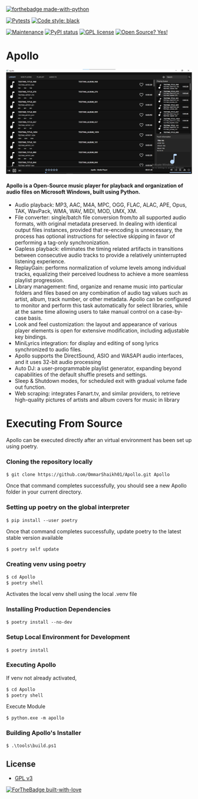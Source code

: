 [![forthebadge made-with-python](http://ForTheBadge.com/images/badges/made-with-python.svg)](https://www.python.org/)

[![Pytests](https://github.com/OmmarShaikh01/Apollo/actions/workflows/python-pytests.yml/badge.svg)](https://github.com/OmmarShaikh01/Apollo/actions/workflows/python-pytests.yml)
[![Code style: black](https://img.shields.io/badge/code%20style-black-000000.svg)](https://github.com/psf/black)

[![Maintenance](https://img.shields.io/badge/Maintained%3F-yes-green.svg)](https://GitHub.com/Naereen/StrapDown.js/graphs/commit-activity)
[![PyPI status](https://img.shields.io/pypi/status/ansicolortags.svg)](https://pypi.python.org/pypi/ansicolortags/)
[![GPL license](https://img.shields.io/badge/License-GPL-blue.svg)](http://perso.crans.org/besson/LICENSE.html)
[![Open Source? Yes!](https://badgen.net/badge/Open%20Source%20%3F/Yes%21/blue?icon=github)](https://github.com/Naereen/badges/)


# Apollo
![MainWindow](./examples/MAINWINDOW.png "MainWindow")

#### Apollo is a Open-Source music player for playback and organization of audio files on Microsoft   Windows, built using Python.

- Audio playback: MP3, AAC, M4A, MPC, OGG, FLAC, ALAC, APE, Opus, TAK, WavPack, WMA, WAV, MIDI, MOD, UMX, XM.
- File converter: single/batch file conversion from/to all supported audio formats, with original metadata preserved. In dealing with identical output files instances, provided that re-encoding is unnecessary, the process has optional instructions for selective skipping in favor of performing a tag-only synchronization.
- Gapless playback: eliminates the timing related artifacts in transitions between consecutive audio tracks to provide a relatively uninterrupted listening experience.
- ReplayGain: performs normalization of volume levels among individual tracks, equalizing their perceived loudness to achieve a more seamless playlist progression.
- Library management: find, organize and rename music into particular folders and files based on any combination of audio tag values such as artist, album, track number, or other metadata. Apollo can be configured to monitor and perform this task automatically for select libraries, while at the same time allowing users to take manual control on a case-by-case basis.
- Look and feel customization: the layout and appearance of various player elements is open for extensive modification, including adjustable key bindings.
- MiniLyrics integration: for display and editing of song lyrics synchronized to audio files.
- Apollo supports the DirectSound, ASIO and WASAPI audio interfaces, and it uses 32-bit audio processing
- Auto DJ: a user-programmable playlist generator, expanding beyond capabilities of the default shuffle presets and settings.
- Sleep & Shutdown modes, for scheduled exit with gradual volume fade out function.
- Web scraping: integrates Fanart.tv, and similar providers, to retrieve high-quality pictures of artists and album covers for music in library

# Executing From Source
Apollo can be executed directly after an virtual environment has been set up using poetry.

### Cloning the repository locally
```shell
$ git clone https://github.com/OmmarShaikh01/Apollo.git Apollo
```
Once that command completes successfully, you should see a new Apollo folder in your current directory.

### Setting up poetry on the global interpreter
```shell
$ pip install --user poetry
```
Once that command completes successfully, update poetry to the latest stable version available
```shell 
$ poetry self update
```

### Creating venv using poetry
```shell
$ cd Apollo
$ poetry shell
```
Activates the local venv shell using the local .venv file

### Installing Production Dependencies
```shell
$ poetry install --no-dev
```

### Setup Local Environment for Development
```shell
$ poetry install 
```

### Executing Apollo
If venv not already activated,
```shell
$ cd Apollo
$ poetry shell
```
Execute Module
```shell
$ python.exe -m apollo
```

### Building Apollo's Installer
```shell
$ .\tools\build.ps1
```

License
----
- [GPL v3]

[![ForTheBadge built-with-love](http://ForTheBadge.com/images/badges/built-with-love.svg)](https://GitHub.com/Naereen/)


[pyo]: <http://ajaxsoundstudio.com/software/pyo/>
[PySide6]: <https://www.qt.io/>
[mutagen]: <https://mutagen.readthedocs.io/en/latest/>
[Python3.8]: <https://www.python.org/>
[GPL v3]: <https://github.com/UGLYclown999/Apollo/blob/master/LICENSE>
